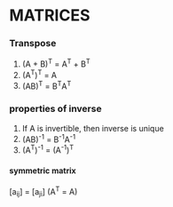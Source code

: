 # MATRICES

### Transpose

1. (A + B)<sup>T</sup> = A<sup>T</sup> + B<sup>T</sup>
2. (A<sup>T</sup>)<sup>T</sup> = A
3. (AB)<sup>T</sup> = B<sup>T</sup>A<sup>T</sup>

### properties of inverse

1. If A is invertible, then inverse is unique 
2. (AB)<sup>-1</sup> = B<sup>-1</sup>A<sup>-1</sup>
3. (A<sup>T</sup>)<sup>-1</sup> = (A<sup>-1</sup>)<sup>T</sup>

#### symmetric matrix

\[a<sub>ij</sub>\] = \[a<sub>ji</sub>\] (A<sup>T</sup> = A)
